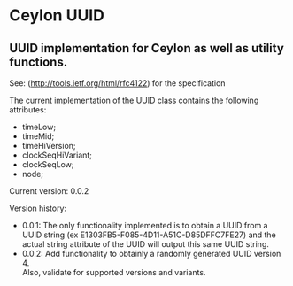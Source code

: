 Ceylon UUID
====================

UUID implementation for Ceylon as well as utility functions.
---------------------

See: (http://tools.ietf.org/html/rfc4122) for the specification

The current implementation of the UUID class contains the following attributes:

* timeLow;
* timeMid;
* timeHiVersion;
* clockSeqHiVariant;
* clockSeqLow;
* node;

Current version: 0.0.2

Version history:

* 0.0.1: The only functionality implemented is to obtain a UUID from a UUID string 
(ex E1303FB5-F085-4D11-A51C-D85DFFC7FE27) and the actual string attribute of the UUID will output this same
UUID string.
* 0.0.2: Add functionality to obtainly a randomly generated UUID version 4.  
Also, validate for supported versions and variants.
